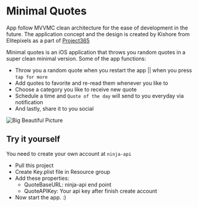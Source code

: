 # Minimal Quotes
App follow MVVMC clean architecture for the ease of development in the future. The application concept and the design is created by Kishore from Elitepixels as a part of [Project365](https://project365.design/2018/05/07/day-127-minimal-quotes-app-concept/)

Minimal quotes is an iOS application that throws you random quotes in a super clean minimal version.
Some of the app functions:
- Throw you a random quote when you restart the app || when you press `tap for more`
- Add quotes to favorite and re-read them whenever you like to
- Choose a category you like to receive new quote
- Schedule a time and `Quote of the day` will send to you everyday via notification
- And lastly, share it to you social

![Big Beautiful Picture](https://i.imgur.com/aQRCj7c.png)

## Try it yourself
You need to create your own account at `ninja-api`
- Pull this project
- Create Key.plist file in Resource group
- Add these properties:
  - QuoteBaseURL: ninja-api end point
  - QuoteAPIKey: Your api key after finish create account
- Now start the app. :)
